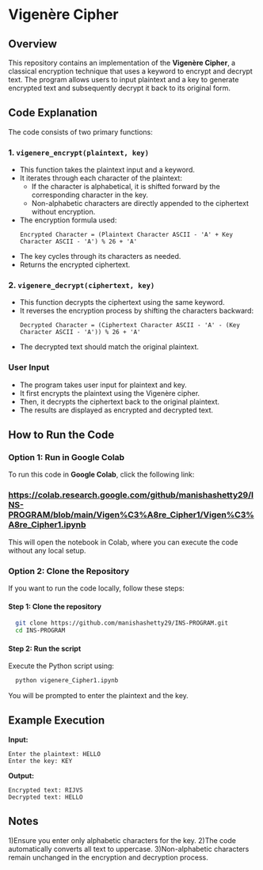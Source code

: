 # Vigenère Cipher 

## Overview
This repository contains an implementation of the **Vigenère Cipher**, a classical encryption technique that uses a keyword to encrypt and decrypt text. The program allows users to input plaintext and a key to generate encrypted text and subsequently decrypt it back to its original form.

## Code Explanation
The code consists of two primary functions:

### 1. `vigenere_encrypt(plaintext, key)`
- This function takes the plaintext input and a keyword.
- It iterates through each character of the plaintext:
  - If the character is alphabetical, it is shifted forward by the corresponding character in the key.
  - Non-alphabetic characters are directly appended to the ciphertext without encryption.
- The encryption formula used:
  ```
  Encrypted Character = (Plaintext Character ASCII - 'A' + Key Character ASCII - 'A') % 26 + 'A'
  ```
- The key cycles through its characters as needed.
- Returns the encrypted ciphertext.

### 2. `vigenere_decrypt(ciphertext, key)`
- This function decrypts the ciphertext using the same keyword.
- It reverses the encryption process by shifting the characters backward:
  ```
  Decrypted Character = (Ciphertext Character ASCII - 'A' - (Key Character ASCII - 'A')) % 26 + 'A'
  ```
- The decrypted text should match the original plaintext.

### User Input
- The program takes user input for plaintext and key.
- It first encrypts the plaintext using the Vigenère cipher.
- Then, it decrypts the ciphertext back to the original plaintext.
- The results are displayed as encrypted and decrypted text.

## How to Run the Code

### Option 1: Run in Google Colab
To run this code in **Google Colab**, click the following link:

### https://colab.research.google.com/github/manishashetty29/INS-PROGRAM/blob/main/Vigen%C3%A8re_Cipher1/Vigen%C3%A8re_Cipher1.ipynb

This will open the notebook in Colab, where you can execute the code without any local setup.

### Option 2: Clone the Repository
If you want to run the code locally, follow these steps:

#### Step 1: Clone the repository
```bash
  git clone https://github.com/manishashetty29/INS-PROGRAM.git
  cd INS-PROGRAM
```

#### Step 2: Run the script
Execute the Python script using:
```bash
  python vigenere_Cipher1.ipynb
```

You will be prompted to enter the plaintext and the key.

## Example Execution
**Input:**
```
Enter the plaintext: HELLO
Enter the key: KEY
```

**Output:**
```
Encrypted text: RIJVS
Decrypted text: HELLO
```

## Notes
1)Ensure you enter only alphabetic characters for the key.
2)The code automatically converts all text to uppercase.
3)Non-alphabetic characters remain unchanged in the encryption and decryption process.

